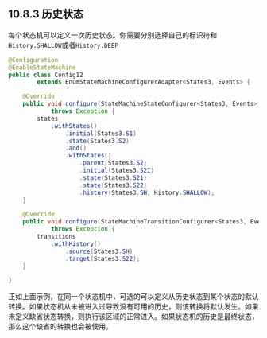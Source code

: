 ## 10.8.3 历史状态

每个状态机可以定义一次历史状态。你需要分别选择自己的标识符和`History.SHALLOW`或者`History.DEEP`

```java
@Configuration
@EnableStateMachine
public class Config12
        extends EnumStateMachineConfigurerAdapter<States3, Events> {

    @Override
    public void configure(StateMachineStateConfigurer<States3, Events> states)
            throws Exception {
        states
            .withStates()
                .initial(States3.S1)
                .state(States3.S2)
                .and()
                .withStates()
                    .parent(States3.S2)
                    .initial(States3.S2I)
                    .state(States3.S21)
                    .state(States3.S22)
                    .history(States3.SH, History.SHALLOW);
    }

    @Override
    public void configure(StateMachineTransitionConfigurer<States3, Events> transitions)
            throws Exception {
        transitions
            .withHistory()
                .source(States3.SH)
                .target(States3.S22);
    }

}
```
正如上面示例，在同一个状态机中，可选的可以定义从历史状态到某个状态的默认转换。如果状态机从未被进入过导致没有可用的历史，则该转换将默认发生。如果未定义缺省状态转换，则执行该区域的正常进入。如果状态机的历史是最终状态，那么这个缺省的转换也会被使用。
